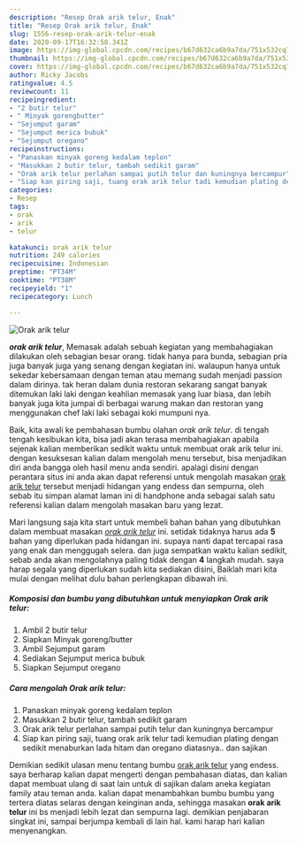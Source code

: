 ```yaml
---
description: "Resep Orak arik telur, Enak"
title: "Resep Orak arik telur, Enak"
slug: 1556-resep-orak-arik-telur-enak
date: 2020-09-17T16:32:58.341Z
image: https://img-global.cpcdn.com/recipes/b67d632ca6b9a7da/751x532cq70/orak-arik-telur-foto-resep-utama.jpg
thumbnail: https://img-global.cpcdn.com/recipes/b67d632ca6b9a7da/751x532cq70/orak-arik-telur-foto-resep-utama.jpg
cover: https://img-global.cpcdn.com/recipes/b67d632ca6b9a7da/751x532cq70/orak-arik-telur-foto-resep-utama.jpg
author: Ricky Jacobs
ratingvalue: 4.5
reviewcount: 11
recipeingredient:
- "2 butir telur"
- " Minyak gorengbutter"
- "Sejumput garam"
- "Sejumput merica bubuk"
- "Sejumput oregano"
recipeinstructions:
- "Panaskan minyak goreng kedalam teplon"
- "Masukkan 2 butir telur, tambah sedikit garam"
- "Orak arik telur perlahan sampai putih telur dan kuningnya bercampur"
- "Siap kan piring saji, tuang orak arik telur tadi kemudian plating dengan sedikit menaburkan lada hitam dan oregano diatasnya.. dan sajikan"
categories:
- Resep
tags:
- orak
- arik
- telur

katakunci: orak arik telur 
nutrition: 249 calories
recipecuisine: Indonesian
preptime: "PT34M"
cooktime: "PT38M"
recipeyield: "1"
recipecategory: Lunch

---
```



![Orak arik telur](https://img-global.cpcdn.com/recipes/b67d632ca6b9a7da/751x532cq70/orak-arik-telur-foto-resep-utama.jpg)

<b><i>orak arik telur</i></b>, Memasak adalah sebuah kegiatan yang membahagiakan dilakukan oleh sebagian besar orang. tidak hanya para bunda, sebagian pria juga banyak juga yang senang dengan kegiatan ini. walaupun hanya untuk sekedar kebersamaan dengan teman atau memang sudah menjadi passion dalam dirinya. tak heran dalam dunia restoran sekarang sangat banyak ditemukan laki laki dengan keahlian memasak yang luar biasa, dan lebih banyak juga kita jumpai di berbagai warung makan dan restoran yang menggunakan chef laki laki sebagai koki mumpuni nya.



Baik, kita awali ke pembahasan bumbu olahan <i>orak arik telur</i>. di tengah tengah kesibukan kita, bisa jadi akan terasa membahagiakan apabila sejenak kalian memberikan sedikit waktu untuk membuat orak arik telur ini. dengan kesuksesan kalian dalam mengolah menu tersebut, bisa menjadikan diri anda bangga oleh hasil menu anda sendiri. apalagi disini dengan perantara situs ini anda akan dapat referensi untuk mengolah masakan <u>orak arik telur</u> tersebut menjadi hidangan yang endess dan sempurna, oleh sebab itu simpan alamat laman ini di handphone anda sebagai salah satu referensi kalian dalam mengolah masakan baru yang lezat.


Mari langsung saja kita start untuk membeli bahan bahan yang dibutuhkan dalam membuat masakan <u><i>orak arik telur</i></u> ini. setidak tidaknya harus ada <b>5</b> bahan yang diperlukan pada hidangan ini. supaya nanti dapat tercapai rasa yang enak dan menggugah selera. dan juga sempatkan waktu kalian sedikit, sebab anda akan mengolahnya paling tidak dengan <b>4</b> langkah mudah. saya harap segala yang diperlukan sudah kita sediakan disini, Baiklah mari kita mulai dengan melihat dulu bahan perlengkapan dibawah ini.

<!--inarticleads1-->

##### Komposisi dan bumbu yang dibutuhkan untuk menyiapkan Orak arik telur:

1. Ambil 2 butir telur
1. Siapkan  Minyak goreng/butter
1. Ambil Sejumput garam
1. Sediakan Sejumput merica bubuk
1. Siapkan Sejumput oregano




<!--inarticleads2-->

##### Cara mengolah Orak arik telur:

1. Panaskan minyak goreng kedalam teplon
1. Masukkan 2 butir telur, tambah sedikit garam
1. Orak arik telur perlahan sampai putih telur dan kuningnya bercampur
1. Siap kan piring saji, tuang orak arik telur tadi kemudian plating dengan sedikit menaburkan lada hitam dan oregano diatasnya.. dan sajikan




Demikian sedikit ulasan menu tentang bumbu <u>orak arik telur</u> yang endess. saya berharap kalian dapat mengerti dengan pembahasan diatas, dan kalian dapat membuat ulang di saat lain untuk di sajikan dalam aneka kegiatan family atau teman anda. kalian dapat menambahkan bumbu bumbu yang tertera diatas selaras dengan keinginan anda, sehingga masakan <b>orak arik telur</b> ini bs menjadi lebih lezat dan sempurna lagi. demikian penjabaran singkat ini, sampai berjumpa kembali di lain hal. kami harap hari kalian menyenangkan.
